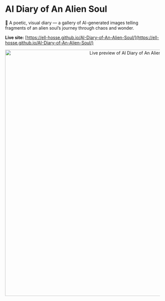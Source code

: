 # AI Diary of An Alien Soul

🌌 A poetic, visual diary — a gallery of AI-generated images telling fragments of an alien soul’s journey through chaos and wonder.

**Live site:** [https://ell-hosse.github.io/AI-Diary-of-An-Alien-Soul/](https://ell-hosse.github.io/AI-Diary-of-An-Alien-Soul/)
<p align="center">
  <a href="https://ell-hosse.github.io/AI-Diary-of-An-Alien-Soul/">
    <img
      src="https://image.thum.io/get/maxAge/100/width/2000/crop/800/https://ell-hosse.github.io/AI-Diary-of-An-Alien-Soul/?v=0000017"
      alt="Live preview of AI Diary of An Alien Soul"
      width="800">
  </a>
</p>

